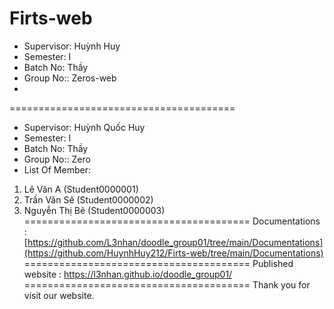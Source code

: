 Firts-web
<br>
=======================================
+ Supervisor: Huỳnh Huy
+ Semester: I
+ Batch No: Thầy
+ Group No:: Zeros-web
+ <br>
=======================================
+ Supervisor: Huỳnh Quốc Huy
+ Semester: I
+ Batch No: Thầy
+ Group No:: Zero
+ List Of Member:
1. Lê Văn A (Student0000001)
2. Trần Văn Sê (Student0000002)
3. Nguyễn Thị Bê (Student0000003)
=======================================
Documentations : [https://github.com/L3nhan/doodle_group01/tree/main/Documentations](https://github.com/HuynhHuy212/Firts-web/tree/main/Documentations)
=======================================
Published website : https://l3nhan.github.io/doodle_group01/
=======================================
Thank you for visit our website.
